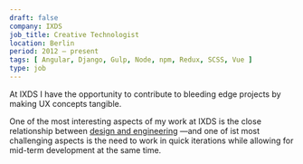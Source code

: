 ```yaml
---
draft: false
company: IXDS
job_title: Creative Technologist
location: Berlin
period: 2012 — present
tags: [ Angular, Django, Gulp, Node, npm, Redux, SCSS, Vue ]
type: job
---
```


At IXDS I have the opportunity to contribute to bleeding edge projects by making UX concepts tangible.

One of the most interesting aspects of my work at IXDS is the close relationship between [design and engineering](design-and-development) —and one of ist most challenging aspects is the need to work in quick iterations while allowing for mid-term development at the same time.
